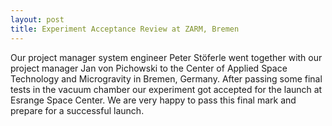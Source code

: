 ```yaml
---
layout: post
title: Experiment Acceptance Review at ZARM, Bremen
---
```


Our project manager system engineer Peter Stöferle went together with our project manager Jan von Pichowski to the Center of Applied Space Technology and Microgravity in Bremen, Germany.
After passing some final tests in the vacuum chamber our experiment got accepted for the launch at Esrange Space Center. We are very happy to pass this final mark and prepare for a successful launch.